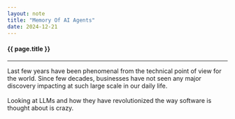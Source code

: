 ```yaml
---
layout: note
title: "Memory Of AI Agents"
date: 2024-12-21
--- 
```


#### {{ page.title }} 
---
Last few years have been phenomenal from the technical point of view for the world. Since few decades, businesses have not seen any major discovery impacting at such large scale in our daily life. \
\
Looking at LLMs and how they have revolutionized the way software is thought about is crazy. 